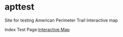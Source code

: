# apttest
Site for testing American Perimeter Trail Interactive map

Index Test Page:[Interactive Map](https://tsmcgrath.github.io/apttest/)